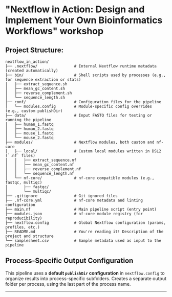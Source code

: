 # "Nextflow in Action: Design and Implement Your Own Bioinformatics Workflows" workshop


## Project Structure:

```plaintext
nextflow_in_action/
├── .nextflow/                # Internal Nextflow runtime metadata (created automatically)
├── bin/                      # Shell scripts used by processes (e.g., for sequence extraction or stats)
│   ├── extract_sequence.sh
│   ├── mean_gc_content.sh
│   ├── reverse_complement.sh
│   └── sequence_length.sh
├── conf/                     # Configuration files for the pipeline
│   └── modules.config        # Module-specific config overrides (e.g., custom publishDir)
├── data/                     # Input FASTQ files for testing or running the pipeline
│   ├── human_1.fastq
│   ├── human_2.fastq
│   ├── mouse_1.fastq
│   └── mouse_2.fastq
├── modules/                  # Nextflow modules, both custom and nf-core
│   ├── local/                # Custom local modules written in DSL2 (`.nf` files)
│   │   ├── extract_sequence.nf
│   │   ├── mean_gc_content.nf
│   │   ├── reverse_complement.nf
│   │   └── sequence_length.nf
│   └── nf-core/              # nf-core compatible modules (e.g., fastqc, multiqc)
│       ├── fastqc/
│       └── multiqc/
├── .gitignore                # Git ignored files
├── .nf-core.yml              # nf-core metadata and linting configuration
├── main.nf                   # Main pipeline script (entry point)
├── modules.json              # nf-core module registry (for reproducibility)
├── nextflow.config           # Global Nextflow configuration (params, profiles, etc.)
├── README.md                 # You're reading it! Description of the project and structure
└── samplesheet.csv           # Sample metadata used as input to the pipeline
```


## Process-Specific Output Configuration

This pipeline uses a **default `publishDir` configuration** in `nextflow.config` to organize results into process-specific subfolders.
Creates a separate output folder per process, using the last part of the process name.

---
